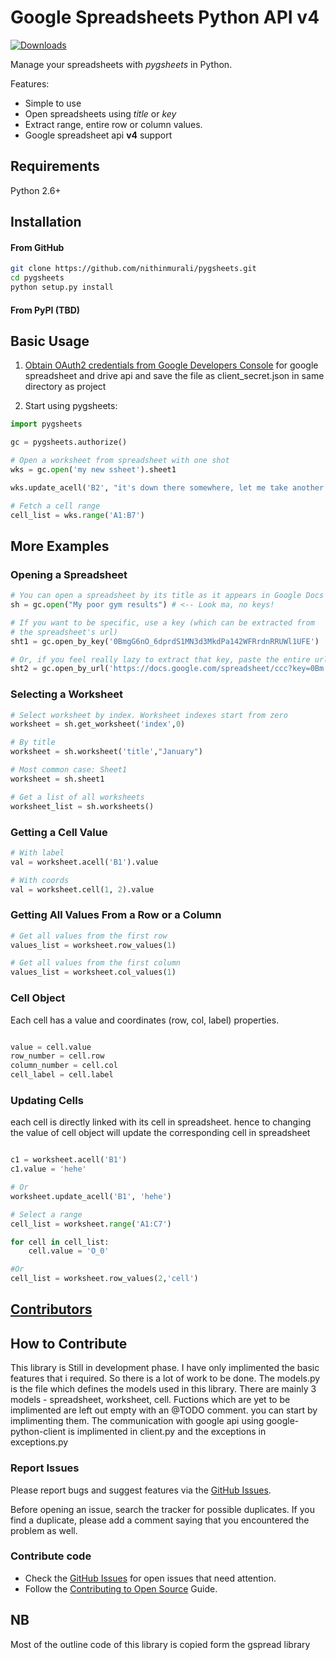 # Google Spreadsheets Python API v4
[![Downloads](https://img.shields.io/pypi/dm/pygsheets.svg)](https://pypi.python.org/pypi/pygsheets)

Manage your spreadsheets with _pygsheets_ in Python.

Features:

* Simple to use
* Open spreadsheets using _title_ or _key_
* Extract range, entire row or column values.
* Google spreadsheet api __v4__ support

## Requirements

Python 2.6+

## Installation

#### From GitHub

```sh
git clone https://github.com/nithinmurali/pygsheets.git
cd pygsheets
python setup.py install
```

#### From PyPI (TBD)


## Basic Usage

1. [Obtain OAuth2 credentials from Google Developers Console](https://console.developers.google.com/start/api?id=sheets.googleapis.com) for google spreadsheet and drive api and save the file as client_secret.json in same directory as project

2. Start using pygsheets:

```python
import pygsheets

gc = pygsheets.authorize()

# Open a worksheet from spreadsheet with one shot
wks = gc.open('my new ssheet').sheet1

wks.update_acell('B2', "it's down there somewhere, let me take another look.")

# Fetch a cell range
cell_list = wks.range('A1:B7')
```

## More Examples

### Opening a Spreadsheet

```python
# You can open a spreadsheet by its title as it appears in Google Docs 
sh = gc.open("My poor gym results") # <-- Look ma, no keys!

# If you want to be specific, use a key (which can be extracted from
# the spreadsheet's url)
sht1 = gc.open_by_key('0BmgG6nO_6dprdS1MN3d3MkdPa142WFRrdnRRUWl1UFE')

# Or, if you feel really lazy to extract that key, paste the entire url
sht2 = gc.open_by_url('https://docs.google.com/spreadsheet/ccc?key=0Bm...FE&hl')
```

### Selecting a Worksheet

```python
# Select worksheet by index. Worksheet indexes start from zero
worksheet = sh.get_worksheet('index',0)

# By title
worksheet = sh.worksheet('title',"January")

# Most common case: Sheet1
worksheet = sh.sheet1

# Get a list of all worksheets
worksheet_list = sh.worksheets()
```

### Getting a Cell Value

```python
# With label
val = worksheet.acell('B1').value

# With coords
val = worksheet.cell(1, 2).value
```

### Getting All Values From a Row or a Column

```python
# Get all values from the first row
values_list = worksheet.row_values(1)

# Get all values from the first column
values_list = worksheet.col_values(1)
```

### Cell Object

Each cell has a value and coordinates (row, col, label) properties.

```python

value = cell.value
row_number = cell.row
column_number = cell.col
cell_label = cell.label
```

### Updating Cells

each cell is directly linked with its cell in spreadsheet. hence to changing the value of cell object will update the corresponding cell in spreadsheet

```python

c1 = worksheet.acell('B1')
c1.value = 'hehe'

# Or
worksheet.update_acell('B1', 'hehe')

# Select a range
cell_list = worksheet.range('A1:C7')

for cell in cell_list:
    cell.value = 'O_0'

#Or
cell_list = worksheet.row_values(2,'cell')

```

## [Contributors](https://github.com/nithinmurali/pygsheets/graphs/contributors)

## How to Contribute

This library is Still in development phase. I have only implimented the basic features that i required. So there is a lot of work to be done. The models.py is the file which defines the models used in this library. There are mainly 3 models - spreadsheet, worksheet, cell. Fuctions which are yet to be implimented are left out empty with an @TODO comment. you can start by implimenting them. The communication with google api using google-python-client is implimented in client.py and the exceptions in exceptions.py

### Report Issues

Please report bugs and suggest features via the [GitHub Issues](https://github.com/nithinmurali/pygsheets/issues).

Before opening an issue, search the tracker for possible duplicates. If you find a duplicate, please add a comment saying that you encountered the problem as well.

### Contribute code

* Check the [GitHub Issues](https://github.com/nithinmurali/pygsheets/issues) for open issues that need attention.
* Follow the [Contributing to Open Source](https://guides.github.com/activities/contributing-to-open-source/) Guide.


## NB
Most of the outline code of this library is copied form the gspread library